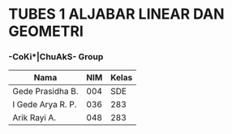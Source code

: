 # TUBES 1 ALJABAR LINEAR DAN GEOMETRI

### -CoKi*|ChuAkS- Group
Nama | NIM | Kelas
--- | --- | --- 
Gede Prasidha B. | 004 | SDE 
I Gede Arya R. P. | 036 | 283 
Arik Rayi A. | 048 | 283 
